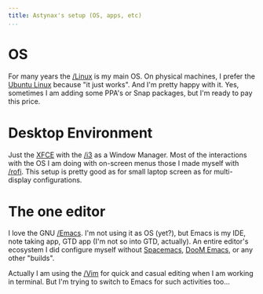```yaml
---
title: Astynax's setup (OS, apps, etc)
...
```


# OS

For many years the [/Linux]() is my main OS. On physical machines, I prefer the [Ubuntu Linux](https://ubuntu.com/) because "it just works". And I'm pretty happy with it. Yes, sometimes I am adding some PPA's or Snap packages, but I'm ready to pay this price.

# Desktop Environment

Just the [XFCE](https://xfce.org/) with the [/i3]() as a Window Manager. Most of the interactions with the OS I am doing with on-screen menus those I made myself with [/rofi](). This setup is pretty good as for small laptop screen as for multi-display configurations.

# The one editor

I love the GNU [/Emacs](). I'm not using it as OS (yet?), but Emacs is my IDE, note taking app, GTD app (I'm not so into GTD, actually). An entire editor's ecosystem I did configure myself without [Spacemacs](https://spacemacs.org/), [DooM Emacs](https://github.com/hlissner/doom-emacs), or any other "builds".

Actually I am using the [/Vim]() for quick and casual editing when I am working in terminal. But I'm trying to switch to Emacs for such activities too... 
